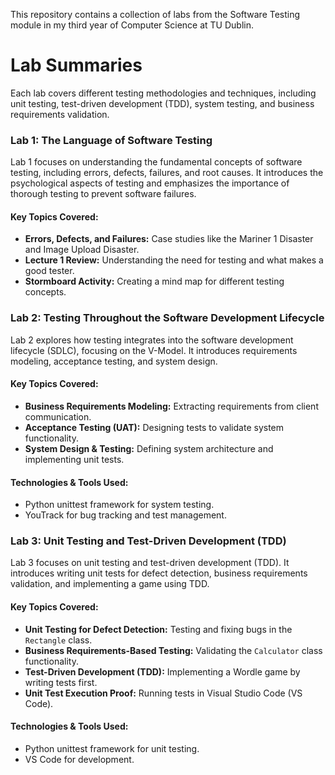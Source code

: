 This repository contains a collection of labs from the Software Testing module in my third year of Computer Science at TU Dublin.

# Lab Summaries

Each lab covers different testing methodologies and techniques, including unit testing, test-driven development (TDD), system testing, and business requirements validation.

### **Lab 1: The Language of Software Testing**

Lab 1 focuses on understanding the fundamental concepts of software testing, including errors, defects, failures, and root causes. It introduces the psychological aspects of testing and emphasizes the importance of thorough testing to prevent software failures.

#### **Key Topics Covered:**
- **Errors, Defects, and Failures:** Case studies like the Mariner 1 Disaster and Image Upload Disaster.
- **Lecture 1 Review:** Understanding the need for testing and what makes a good tester.
- **Stormboard Activity:** Creating a mind map for different testing concepts.

### **Lab 2: Testing Throughout the Software Development Lifecycle**

Lab 2 explores how testing integrates into the software development lifecycle (SDLC), focusing on the V-Model. It introduces requirements modeling, acceptance testing, and system design.

#### **Key Topics Covered:**
- **Business Requirements Modeling:** Extracting requirements from client communication.
- **Acceptance Testing (UAT):** Designing tests to validate system functionality.
- **System Design & Testing:** Defining system architecture and implementing unit tests.

#### **Technologies & Tools Used:**
- Python unittest framework for system testing.
- YouTrack for bug tracking and test management.

### **Lab 3: Unit Testing and Test-Driven Development (TDD)**

Lab 3 focuses on unit testing and test-driven development (TDD). It introduces writing unit tests for defect detection, business requirements validation, and implementing a game using TDD.

#### **Key Topics Covered:**
- **Unit Testing for Defect Detection:** Testing and fixing bugs in the `Rectangle` class.
- **Business Requirements-Based Testing:** Validating the `Calculator` class functionality.
- **Test-Driven Development (TDD):** Implementing a Wordle game by writing tests first.
- **Unit Test Execution Proof:** Running tests in Visual Studio Code (VS Code).

#### **Technologies & Tools Used:**
- Python unittest framework for unit testing.
- VS Code for development.
